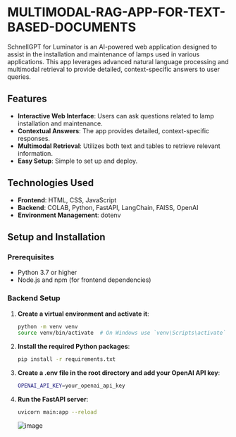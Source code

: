 # MULTIMODAL-RAG-APP-FOR-TEXT-BASED-DOCUMENTS
SchnellGPT for Luminator is an AI-powered web application designed to assist in the installation and maintenance of lamps used in various applications. This app leverages advanced natural language processing and multimodal retrieval to provide detailed, context-specific answers to user queries.


## Features

- **Interactive Web Interface**: Users can ask questions related to lamp installation and maintenance.
- **Contextual Answers**: The app provides detailed, context-specific responses.
- **Multimodal Retrieval**: Utilizes both text and tables to retrieve relevant information.
- **Easy Setup**: Simple to set up and deploy.

## Technologies Used

- **Frontend**: HTML, CSS, JavaScript
- **Backend**: COLAB, Python, FastAPI, LangChain, FAISS, OpenAI
- **Environment Management**: dotenv

## Setup and Installation

### Prerequisites

- Python 3.7 or higher
- Node.js and npm (for frontend dependencies)

### Backend Setup

1. **Create a virtual environment and activate it**:
    ```sh
    python -m venv venv
    source venv/bin/activate  # On Windows use `venv\Scripts\activate`
    ```

2. **Install the required Python packages**:
    ```sh
    pip install -r requirements.txt
    ```

3. **Create a .env file in the root directory and add your OpenAI API key**:
    ```sh
    OPENAI_API_KEY=your_openai_api_key
    ```

4. **Run the FastAPI server**:
    ```sh
    uvicorn main:app --reload
    ```

    ![image](https://github.com/user-attachments/assets/721c68fa-b943-4844-b274-b914c159214d)


